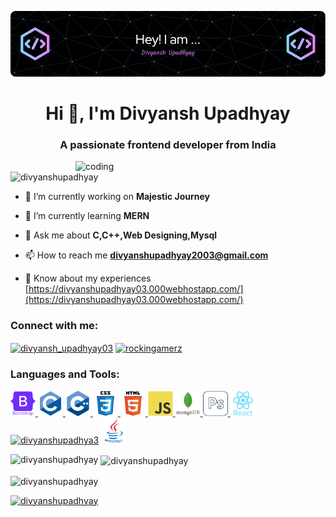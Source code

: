 ![logo](https://github.com/DivyanshUpadhyay/DivyanshUpadhyay/blob/main/github-header-image.png)
<h1 align="center">Hi 👋, I'm Divyansh Upadhyay</h1>
<h3 align="center">A passionate frontend developer from India</h3>
<p>
<img align="right" alt="coding" width="400" src="https://camo.githubusercontent.com/7de37139d0b4c1ce40865e799b446c0e963a3dd8fb68d239707237c40604fa3d/68747470733a2f2f63646e2e6472696262626c652e636f6d2f75736572732f3733303730332f73637265656e73686f74732f363538313234332f6176656e746f2e676966"/>


<p align="left"> <img src="https://komarev.com/ghpvc/?username=divyanshupadhyay&label=Profile%20views&color=0e75b6&style=flat" alt="divyanshupadhyay" /> </p>



- 🔭 I’m currently working on **Majestic Journey**

- 🌱 I’m currently learning **MERN**

- 💬 Ask me about **C,C++,Web Designing,Mysql**

- 📫 How to reach me **divyanshupadhyay2003@gmail.com**

- 📄 Know about my experiences [https://divyanshupadhyay03.000webhostapp.com/](https://divyanshupadhyay03.000webhostapp.com/)

<h3 align="left">Connect with me:</h3>
<p align="left">
<a href="https://instagram.com/divyansh_upadhyay03" target="blank"><img align="center" src="https://raw.githubusercontent.com/rahuldkjain/github-profile-readme-generator/master/src/images/icons/Social/instagram.svg" alt="divyansh_upadhyay03" height="30" width="40" /></a>
<a href="https://www.youtube.com/c/rockingamerz" target="blank"><img align="center" src="https://raw.githubusercontent.com/rahuldkjain/github-profile-readme-generator/master/src/images/icons/Social/youtube.svg" alt="rockingamerz" height="30" width="40" /></a>

</p>

<h3 align="left">Languages and Tools:</h3>
<p align="left"> <a href="https://getbootstrap.com" target="_blank" rel="noreferrer"> <img src="https://raw.githubusercontent.com/devicons/devicon/master/icons/bootstrap/bootstrap-plain-wordmark.svg" alt="bootstrap" width="40" height="40"/> </a> <a href="https://www.cprogramming.com/" target="_blank" rel="noreferrer"> <img src="https://raw.githubusercontent.com/devicons/devicon/master/icons/c/c-original.svg" alt="c" width="40" height="40"/> </a> <a href="https://www.w3schools.com/cpp/" target="_blank" rel="noreferrer"> <img src="https://raw.githubusercontent.com/devicons/devicon/master/icons/cplusplus/cplusplus-original.svg" alt="cplusplus" width="40" height="40"/> </a> <a href="https://www.w3schools.com/css/" target="_blank" rel="noreferrer"> <img src="https://raw.githubusercontent.com/devicons/devicon/master/icons/css3/css3-original-wordmark.svg" alt="css3" width="40" height="40"/> </a> <a href="https://www.w3.org/html/" target="_blank" rel="noreferrer"> <img src="https://raw.githubusercontent.com/devicons/devicon/master/icons/html5/html5-original-wordmark.svg" alt="html5" width="40" height="40"/> </a> <a href="https://developer.mozilla.org/en-US/docs/Web/JavaScript" target="_blank" rel="noreferrer"> <img src="https://raw.githubusercontent.com/devicons/devicon/master/icons/javascript/javascript-original.svg" alt="javascript" width="40" height="40"/> </a> <a href="https://www.mongodb.com/" target="_blank" rel="noreferrer"> <img src="https://raw.githubusercontent.com/devicons/devicon/master/icons/mongodb/mongodb-original-wordmark.svg" alt="mongodb" width="40" height="40"/> </a> <a href="https://www.photoshop.com/en" target="_blank" rel="noreferrer"> <img src="https://raw.githubusercontent.com/devicons/devicon/master/icons/photoshop/photoshop-line.svg" alt="photoshop" width="40" height="40"/> </a> <a href="https://reactjs.org/" target="_blank" rel="noreferrer"> <img src="https://raw.githubusercontent.com/devicons/devicon/master/icons/react/react-original-wordmark.svg" alt="react" width="40" height="40"/> </a> 
<a href="https://www.hackerrank.com/divyanshupadhya3" target="blank"><img align="center" src="https://raw.githubusercontent.com/rahuldkjain/github-profile-readme-generator/master/src/images/icons/Social/hackerrank.svg" alt="divyanshupadhya3" height="30" width="40" /></a>
<a href="https://www.java.com" target="_blank" rel="noreferrer"> <img src="https://raw.githubusercontent.com/devicons/devicon/master/icons/java/java-original.svg" alt="java" width="40" height="40"/> </a>
</p>

<p><img align="left" src="https://github-readme-stats.vercel.app/api/top-langs?username=divyanshupadhyay&show_icons=true&locale=en&layout=compact" alt="divyanshupadhyay" /></p>

<p>&nbsp;<img align="center" src="https://github-readme-stats.vercel.app/api?username=divyanshupadhyay&show_icons=true&locale=en" alt="divyanshupadhyay" /></p>

<p><img align="center" src="https://github-readme-streak-stats.herokuapp.com/?user=divyanshupadhyay&" alt="divyanshupadhyay" /></p>
<p align="left"> <a href="https://github.com/ryo-ma/github-profile-trophy"><img src="https://github-profile-trophy.vercel.app/?username=divyanshupadhyay" alt="divyanshupadhyay" /></a> </p>
